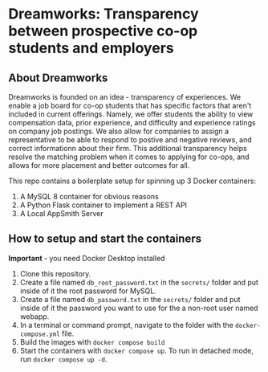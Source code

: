 # Dreamworks: Transparency between prospective co-op students and employers

## About Dreamworks
Dreamworks is founded on an idea  - transparency of experiences. We enable a job board for co-op students that has specific factors that aren't included in current offerings. Namely, we offer students the ability to view compensation data, prior experience, and difficulty and experience ratings on company job postings. We also allow for companies to assign a representative to be able to respond to postive and negative reviews, and correct informationn about their firm. This additional transparency helps resolve the matching problem when it comes to applying for co-ops, and allows for more placement and better outcomes for all.

This repo contains a boilerplate setup for spinning up 3 Docker containers: 
1. A MySQL 8 container for obvious reasons
1. A Python Flask container to implement a REST API
1. A Local AppSmith Server

## How to setup and start the containers
**Important** - you need Docker Desktop installed

1. Clone this repository.  
1. Create a file named `db_root_password.txt` in the `secrets/` folder and put inside of it the root password for MySQL. 
1. Create a file named `db_password.txt` in the `secrets/` folder and put inside of it the password you want to use for the a non-root user named webapp. 
1. In a terminal or command prompt, navigate to the folder with the `docker-compose.yml` file.  
1. Build the images with `docker compose build`
1. Start the containers with `docker compose up`.  To run in detached mode, run `docker compose up -d`. 





